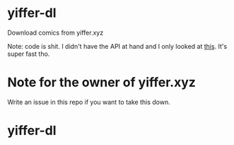 # yiffer-dl
Download comics from yiffer.xyz

Note: code is shit. I didn't have the API at hand and I only looked at [this](https://github.com/LyfeV/yiffer-dl).
It's super fast tho.

# Note for the owner of yiffer.xyz
Write an issue in this repo if you want to take this down.
# yiffer-dl
